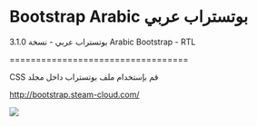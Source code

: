Bootstrap Arabic بوتستراب عربي
================

بوتستراب عربي - نسخة 3.1.0
Arabic Bootstrap - RTL

==================================

CSS قم بإستخدام ملف بوتستراب داخل مجلد 

http://bootstrap.steam-cloud.com/

<img src="http://getbootstrap.com/assets/img/devices.png">
